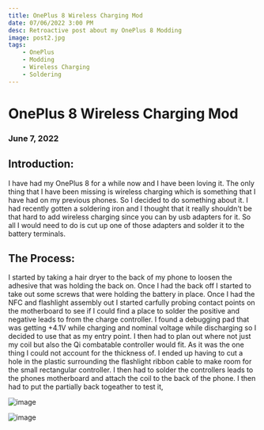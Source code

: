 ```yaml
---
title: OnePlus 8 Wireless Charging Mod
date: 07/06/2022 3:00 PM
desc: Retroactive post about my OnePlus 8 Modding
image: post2.jpg
tags:
    - OnePlus
    - Modding
    - Wireless Charging
    - Soldering
---
```

#
# OnePlus 8 Wireless Charging Mod
### June 7, 2022

## Introduction:

I have had my OnePlus 8 for a while now and I have been loving it. The only thing that I have been missing is wireless charging
which is something that I have had on my previous phones. So I decided to do something about it. I had recently gotten a soldering
iron and I thought that it really shouldn't be that hard to add wireless charging since you can by usb adapters for it. So all
I would need to do is cut up one of those adapters and solder it to the battery terminals. 

## The Process:

I started by taking a hair dryer to the back of my phone to loosen the adhesive that was holding the back on. Once I had the back off 
I started to take out some screws that were holding the battery in place. Once I had the NFC and flashlight assembly out 
I started carfully probing contact points on the motherboard to see if I could find a place to solder the positive and negative
leads to from the charge controller. I found a debugging pad that was getting +4.1V while charging and nominal voltage while
discharging so I decided to use that as my entry point. I then had to plan out where not just my coil but also the Qi combatable 
controller would fit. As it was the one thing I could not account for the thickness of. I ended up having to cut a hole in the plastic
surrounding the flashlight ribbon cable to make room for the small rectangular controller. I then had to solder the controllers 
leads to the phones motherboard and attach the coil to the back of the phone. I then had to put the partially back togeather to 
test it, 


![image](posts/post2/OnePlus8Bare.jpg)

![image](posts/post2/OnePlus8Modded.jpg)